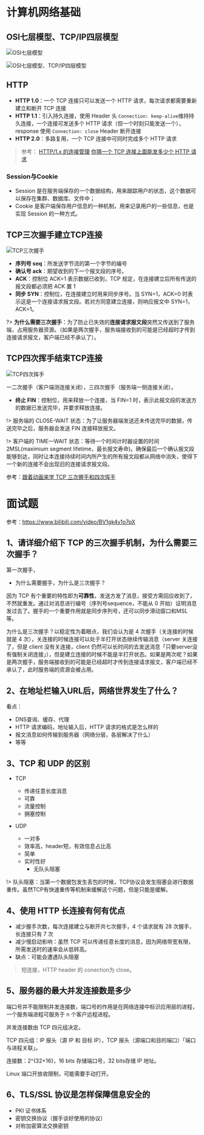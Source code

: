 # 计算机网络基础

## OSI七层模型、TCP/IP四层模型

![OSI七层模型](https://i.loli.net/2020/03/22/RSLPkrfd3AsmcyC.jpg)

![OSI七层模型、TCP/IP四层模型](https://i.loli.net/2020/03/22/qthHTNlXyOvEfm3.png)

## HTTP

- **HTTP 1.0**：一个 TCP 连接只可以发送一个 HTTP 请求，每次请求都需要重新建立和断开 TCP 连接
- **HTTP 1.1**：引入持久连接，使用 Header 头 `Connection: keep-alive`维持持久连接，一个连接可发送多个 HTTP 请求（但一个时刻只能发送一个），response 使用  `Connection: close` Header 断开连接
- **HTTP 2.0**：多路复用，一个 TCP 连接中可同时完成多个 HTTP 请求

>参考：
>[HTTP/1.x 的连接管理](https://developer.mozilla.org/zh-CN/docs/Web/HTTP/Connection_management_in_HTTP_1.x#HTTP_%E6%B5%81%E6%B0%B4%E7%BA%BF)
>[你猜一个 TCP 连接上面能发多少个 HTTP 请求](https://zhuanlan.zhihu.com/p/61423830)

### Session与Cookie

- Session 是在服务端保存的一个数据结构，用来跟踪用户的状态，这个数据可以保存在集群、数据库、文件中；
- Cookie 是客户端保存用户信息的一种机制，用来记录用户的一些信息，也是实现 Session 的一种方式。

## TCP三次握手建立TCP连接

![TCP三次握手](https://i.loli.net/2020/03/22/vRaQ5k26BiFbZqg.png)

- **序列号 seq**：所发送字节流的第一个字节的编号
- **确认号 ack**：期望收到的下一个报文段的序号。
- **ACK**：控制位 ACK=1 表示数据已收到，TCP 规定，在连接建立后所有传送的报文段都必须把 ACK 置 1
- **同步 SYN**：控制位，在连接建立时用来同步序号。当 SYN=1，ACK=0 时表示这是一个连接请求报文段。若对方同意建立连接，则响应报文中 SYN=1，ACK=1。


?> **为什么需要三次握手**：为了防止已失效的**连接请求报文段**突然又传送到了服务端，占用服务器资源。（如果是两次握手，服务端接收到的可能是已经超时才传到连接请求报文，客户端已经不承认了）。

## TCP四次挥手结束TCP连接

![TCP四次挥手](https://i.loli.net/2020/03/22/ApsXC7E1Mwzdqae.png)

一二次握手（客户端测连接关闭），三四次握手（服务端一侧连接关闭）。

- **终止 FIN**：控制位，用来释放一个连接，当 FIN=1 时，表示此报文段的发送方的数据已发送完毕，并要求释放连接。

!> 服务端的 CLOSE-WAIT 状态：为了让服务器端发送还未传送完毕的数据，传送完毕之后，服务器会发送 FIN 连接释放报文。

!> 客户端的 TIME—WAIT 状态：等待一个时间计时器设置的时间 2MSL(maximium segment lifetime，最长报文寿命)。确保最后一个确认报文段能够到达，同时让本连接持续时间内所产生的所有报文段都从网络中消失，使得下一个新的连接不会出现旧的连接请求报文段。

参考：[跟着动画来学 TCP 三次握手和四次挥手](https://juejin.im/post/5b29d2c4e51d4558b80b1d8c)

# 面试题

参考：https://www.bilibili.com/video/BV1gk4y1o7pX

## 1、请详细介绍下 TCP 的三次握手机制，为什么需要三次握手？

第一次握手，


- 为什么需要握手，为什么是三次握手？

因为 TCP 有个重要的特性即为**可靠性**，发送方发了消息，接受方需回应收到了，不然就重发。通过对消息进行编号（序列号sequence，不能从 0 开始）证明消息发过去了。握手的一个重要作用就是同步序列号，还可以同步滑动窗口和MSL等。

为什么是三次握手？以稳定性为着眼点，我们会认为是 4 次握手（关连接的时候就是 4 次），关连接的时候连接可以处于半打开状态继续传输消息（server 关连接了，但是 client 没有关连接，client 仍然可以长时间的去发送消息「只要server没有强制关闭连接」），但是建立连接的时候不能是半打开状态。如果是两次呢？如果是两次握手，服务端接收到的可能是已经超时才传到连接请求报文，客户端已经不承认了，此时服务端的资源会被占用。

## 2、在地址栏输入URL后，网络世界发生了什么？

看点：

- DNS查询、缓存、代理
- HTTP 请求编码，地址输入后，HTTP 请求的格式是怎么样的
- 报文消息如何传输到服务器（网络分层，各层解决了什么）
- 等等

## 3、TCP 和 UDP 的区别

- TCP
  - 传递任意长度消息
  - 可靠
  - 流量控制
  - 拥塞控制

- UDP
  - 一对多
  - 效率高，header短，有效信息占比高
  - 简单
  - 实时性好
    - 无队头阻塞

!> 队头阻塞：当第一个数据包发生丢包的时候，TCP协议会发生阻塞会进行数据重传。虽然TCP有快速重传等机制来缓解这个问题，但是只能是缓解。

## 4、使用 HTTP 长连接有何有优点

- 减少握手次数，每次连接建立与断开共七次握手，4 个请求就有 28 次握手，长连接只有 7 次
- 减少慢启动影响：虽然 TCP 可以传递任意长度的消息，因为网络带宽有限，所需发送时的速率会从低转高。
- 缺点：可能会遭遇队头阻塞

> 短连接，HTTP header 的 conection为 close。

## 5、服务器的最大并发连接数是多少

端口号并不能限制并发连接数，端口号的作用是在网络连接中标识应用层的进程，一个服务端进程可服务于 n 个客户远程进程。

并发连接数由 TCP 四元组决定。

TCP 四元组：IP 报头（源 IP 和 目标 IP），TCP 报头（源端口和目的端口）「端口与进程关联」。

连接数：2^{32+16}，16 bits 存储端口号，32 bits存储 IP 地址。

Linux 端口开放收限制，可能需要手动打开。

## 6、TLS/SSL 协议是怎样保障信息安全的

- PKI 证书体系
- 密钥交换协议（握手谈好使用的协议）
- 对称加密算法交换密钥
